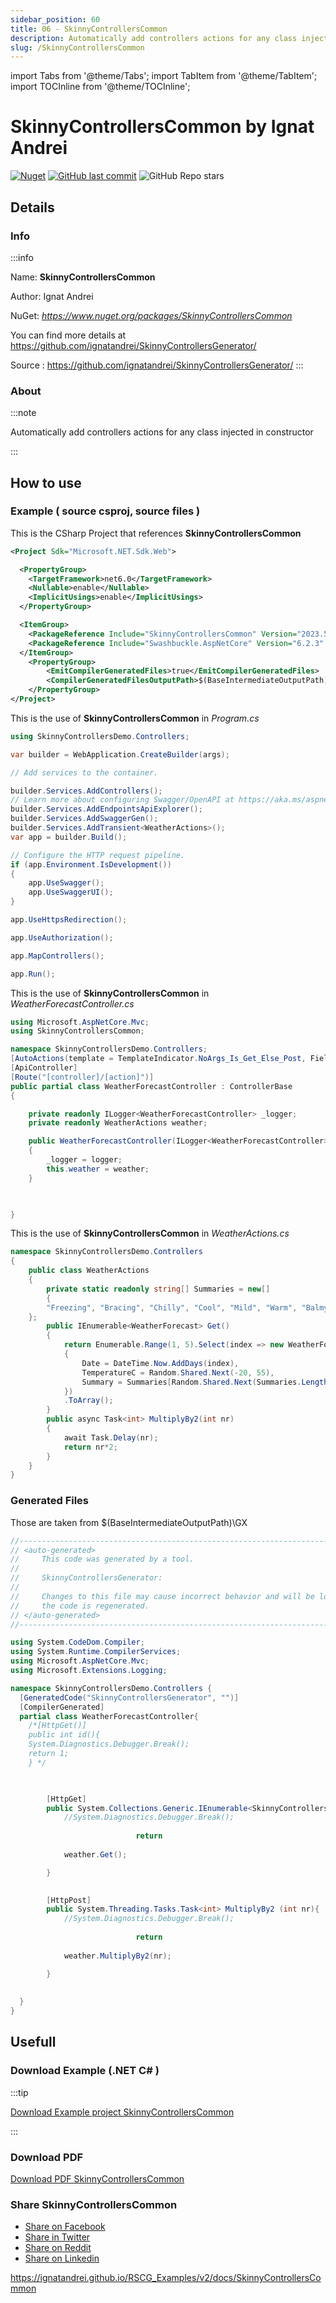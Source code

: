 ```yaml
---
sidebar_position: 60
title: 06 - SkinnyControllersCommon
description: Automatically add controllers actions for any class injected in constructor
slug: /SkinnyControllersCommon
---
```

import Tabs from '@theme/Tabs';
import TabItem from '@theme/TabItem';
import TOCInline from '@theme/TOCInline';

# SkinnyControllersCommon  by Ignat Andrei

<!---
<TOCInline toc={toc} />
-->
[![Nuget](https://img.shields.io/nuget/dt/SkinnyControllersCommon?label=SkinnyControllersCommon)](https://www.nuget.org/packages/SkinnyControllersCommon)
[![GitHub last commit](https://img.shields.io/github/last-commit/ignatandrei/SkinnyControllersGenerator?label=updated)](https://github.com/ignatandrei/SkinnyControllersGenerator/)
![GitHub Repo stars](https://img.shields.io/github/stars/ignatandrei/SkinnyControllersGenerator?style=social)

## Details

### Info
:::info

Name: **SkinnyControllersCommon**

Author: Ignat Andrei

NuGet: 
*https://www.nuget.org/packages/SkinnyControllersCommon*   


You can find more details at https://github.com/ignatandrei/SkinnyControllersGenerator/

Source : https://github.com/ignatandrei/SkinnyControllersGenerator/
:::

### About
:::note

Automatically add controllers actions for any class injected in constructor


:::

## How to use

### Example ( source csproj, source files )

<Tabs>

<TabItem value="csproj" label="CSharp Project">

This is the CSharp Project that references **SkinnyControllersCommon**
```xml showLineNumbers {10}
<Project Sdk="Microsoft.NET.Sdk.Web">

  <PropertyGroup>
    <TargetFramework>net6.0</TargetFramework>
    <Nullable>enable</Nullable>
    <ImplicitUsings>enable</ImplicitUsings>
  </PropertyGroup>

  <ItemGroup>
    <PackageReference Include="SkinnyControllersCommon" Version="2023.5.14.2055" />
    <PackageReference Include="Swashbuckle.AspNetCore" Version="6.2.3" />
  </ItemGroup>
	<PropertyGroup>
		<EmitCompilerGeneratedFiles>true</EmitCompilerGeneratedFiles>
		<CompilerGeneratedFilesOutputPath>$(BaseIntermediateOutputPath)\GX</CompilerGeneratedFilesOutputPath>
	</PropertyGroup>
</Project>

```

</TabItem>

  <TabItem value="C:\gth\RSCG_Examples\v2\rscg_examples\SkinnyControllersCommon\src\SkinnyControllersDemo\Program.cs" label="Program.cs" >

  This is the use of **SkinnyControllersCommon** in *Program.cs*

```csharp showLineNumbers 
using SkinnyControllersDemo.Controllers;

var builder = WebApplication.CreateBuilder(args);

// Add services to the container.

builder.Services.AddControllers();
// Learn more about configuring Swagger/OpenAPI at https://aka.ms/aspnetcore/swashbuckle
builder.Services.AddEndpointsApiExplorer();
builder.Services.AddSwaggerGen();
builder.Services.AddTransient<WeatherActions>();
var app = builder.Build();

// Configure the HTTP request pipeline.
if (app.Environment.IsDevelopment())
{
    app.UseSwagger();
    app.UseSwaggerUI();
}

app.UseHttpsRedirection();

app.UseAuthorization();

app.MapControllers();

app.Run();

```
  </TabItem>

  <TabItem value="C:\gth\RSCG_Examples\v2\rscg_examples\SkinnyControllersCommon\src\SkinnyControllersDemo\Controllers\WeatherForecastController.cs" label="WeatherForecastController.cs" >

  This is the use of **SkinnyControllersCommon** in *WeatherForecastController.cs*

```csharp showLineNumbers 
using Microsoft.AspNetCore.Mvc;
using SkinnyControllersCommon;

namespace SkinnyControllersDemo.Controllers;
[AutoActions(template = TemplateIndicator.NoArgs_Is_Get_Else_Post, FieldsName = new[] { "*" }, ExcludeFields = new[] { "_logger" })]
[ApiController]
[Route("[controller]/[action]")]
public partial class WeatherForecastController : ControllerBase
{

    private readonly ILogger<WeatherForecastController> _logger;
    private readonly WeatherActions weather;

    public WeatherForecastController(ILogger<WeatherForecastController> logger, WeatherActions weather)
    {
        _logger = logger;
        this.weather = weather;
    }

    

}
```
  </TabItem>

  <TabItem value="C:\gth\RSCG_Examples\v2\rscg_examples\SkinnyControllersCommon\src\SkinnyControllersDemo\Controllers\WeatherActions.cs" label="WeatherActions.cs" >

  This is the use of **SkinnyControllersCommon** in *WeatherActions.cs*

```csharp showLineNumbers 
namespace SkinnyControllersDemo.Controllers
{
    public class WeatherActions
    {
        private static readonly string[] Summaries = new[]
        {
        "Freezing", "Bracing", "Chilly", "Cool", "Mild", "Warm", "Balmy", "Hot", "Sweltering", "Scorching"
    };
        public IEnumerable<WeatherForecast> Get()
        {
            return Enumerable.Range(1, 5).Select(index => new WeatherForecast
            {
                Date = DateTime.Now.AddDays(index),
                TemperatureC = Random.Shared.Next(-20, 55),
                Summary = Summaries[Random.Shared.Next(Summaries.Length)]
            })
            .ToArray();
        }
        public async Task<int> MultiplyBy2(int nr)
        {
            await Task.Delay(nr);
            return nr*2;
        }
    }
}
```
  </TabItem>

</Tabs>

### Generated Files

Those are taken from $(BaseIntermediateOutputPath)\GX

<Tabs>


<TabItem value="C:\gth\RSCG_Examples\v2\rscg_examples\SkinnyControllersCommon\src\SkinnyControllersDemo\obj\GX\SkinnyControllerGeneratorV2\SkinnyControllerGeneratorV2.AutoGenerateActions\WeatherForecastController.autogenerate.cs" label="WeatherForecastController.autogenerate.cs" >


```csharp showLineNumbers 
//------------------------------------------------------------------------------
// <auto-generated>
//     This code was generated by a tool.
//
//     SkinnyControllersGenerator: 
//
//     Changes to this file may cause incorrect behavior and will be lost if
//     the code is regenerated.
// </auto-generated>
//------------------------------------------------------------------------------

using System.CodeDom.Compiler;
using System.Runtime.CompilerServices;
using Microsoft.AspNetCore.Mvc;
using Microsoft.Extensions.Logging;

namespace SkinnyControllersDemo.Controllers {
  [GeneratedCode("SkinnyControllersGenerator", "")]
  [CompilerGenerated]
  partial class WeatherForecastController{ 
    /*[HttpGet()]
    public int id(){
    System.Diagnostics.Debugger.Break();
    return 1;
    } */

      

        [HttpGet] 
        public System.Collections.Generic.IEnumerable<SkinnyControllersDemo.WeatherForecast> Get (){
            //System.Diagnostics.Debugger.Break();
            
                            return 
                        
            weather.Get();

        }
      

        [HttpPost] 
        public System.Threading.Tasks.Task<int> MultiplyBy2 (int nr){
            //System.Diagnostics.Debugger.Break();
            
                            return 
                        
            weather.MultiplyBy2(nr);

        }
      
    
  }
}              
```

  </TabItem>


</Tabs>

## Usefull

### Download Example (.NET  C# )
:::tip

[Download Example project SkinnyControllersCommon ](/sources/SkinnyControllersCommon.zip)

:::

### Download PDF

[Download PDF SkinnyControllersCommon ](/pdfs/SkinnyControllersCommon.pdf)

### Share SkinnyControllersCommon 

<ul>
  <li><a href="https://www.facebook.com/sharer/sharer.php?u=https%3A%2F%2Fignatandrei.github.io%2FRSCG_Examples%2Fv2%2Fdocs%2FSkinnyControllersCommon&quote=SkinnyControllersCommon" title="Share on Facebook" target="_blank">Share on Facebook</a></li>
  <li><a href="https://twitter.com/intent/tweet?source=https%3A%2F%2Fignatandrei.github.io%2FRSCG_Examples%2Fv2%2Fdocs%2FSkinnyControllersCommon&text=SkinnyControllersCommon:%20https%3A%2F%2Fignatandrei.github.io%2FRSCG_Examples%2Fv2%2Fdocs%2FSkinnyControllersCommon" target="_blank" title="Tweet">Share in Twitter</a></li>
  <li><a href="http://www.reddit.com/submit?url=https%3A%2F%2Fignatandrei.github.io%2FRSCG_Examples%2Fv2%2Fdocs%2FSkinnyControllersCommon&title=SkinnyControllersCommon" target="_blank" title="Submit to Reddit">Share on Reddit</a></li>
  <li><a href="http://www.linkedin.com/shareArticle?mini=true&url=https%3A%2F%2Fignatandrei.github.io%2FRSCG_Examples%2Fv2%2Fdocs%2FSkinnyControllersCommon&title=SkinnyControllersCommon&summary=&source=https%3A%2F%2Fignatandrei.github.io%2FRSCG_Examples%2Fv2%2Fdocs%2FSkinnyControllersCommon" target="_blank" title="Share on LinkedIn">Share on Linkedin</a></li>
</ul>

https://ignatandrei.github.io/RSCG_Examples/v2/docs/SkinnyControllersCommon
